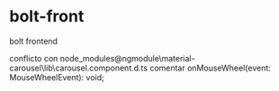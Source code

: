 # bolt-front
bolt frontend

conflicto con node_modules\@ngmodule\material-carousel\lib\carousel.component.d.ts
comentar 
onMouseWheel(event: MouseWheelEvent): void;
